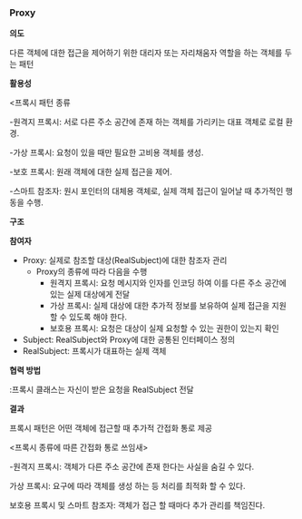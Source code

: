 ### Proxy

**의도**

다른 객체에 대한 접근을 제어하기 위한 대리자 또는 자리채움자 역할을 하는 객체를 두는 패턴

**활용성**

<프록시 패턴 종류

-원격지 프록시: 서로 다른 주소 공간에 존재 하는 객체를 가리키는 대표 객체로 로컬 환경.

-가상 프록시: 요청이 있을 때만 필요한 고비용 객체를 생성.

-보호 프록시: 원래 객체에 대한 실제 접근을 제어.

-스마트 참조자: 원시 포인터의 대체용 객체로, 실제 객체 접근이 일어날 때 추가적인 행동을 수행.

**구조**

**참여자**

- Proxy: 실제로 참조할 대상(RealSubject)에 대한 참조자 관리
    - Proxy의 종류에 따라 다음을 수행
        - 원격지 프록시: 요청 메시지와 인자를 인코딩 하여 이를 다른 주소 공간에 있는 실제 대상에게 전달
        - 가상 프록시: 실제 대상에 대한 추가적 정보를 보유하여 실제 접근을 지원 할 수 있도록 해야 한다.
        - 보호용 프록시: 요청은 대상이 실제 요청할 수 있는 권한이 있는지 확인
- Subject: RealSubject와 Proxy에 대한 공통된 인터페이스 정의
- RealSubject: 프록시가 대표하는 실제 객체

**협력 방법**

:프록시 클래스는 자신이 받은 요청을 RealSubject 전달

**결과**

프록시 패턴은 어떤 객체에 접근할 때 추가적 간접화 통로 제공

<프록시 종류에 따른 간접화 통로 쓰임새>

-원격지 프록시: 객체가 다른 주소 공간에 존재 한다는 사실을 숨길 수 있다.

가상 프록시: 요구에 따라 객체를 생성 하는 등 처리를 최적화 할 수 있다.

보호용 프록시 및 스마트 참조자: 객체가 접근 할 때마다 추가 관리를 책임진다.